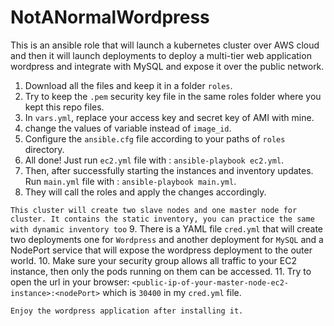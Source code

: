 # NotANormalWordpress
This is an ansible role that will launch a kubernetes cluster over AWS cloud and then it will launch deployments to deploy a multi-tier web application wordpress and integrate with MySQL and expose it over the public network.

1. Download all the files and keep it in a folder  `roles`.
2. Try to keep the `.pem` security key file in the same roles folder where you kept this repo files.
3. In `vars.yml`, replace your access key and secret key of AMI with mine.
4. change the values of variable instead of `image_id`.
5. Configure the `ansible.cfg` file according to your paths of `roles` directory.
6. All done! Just run `ec2.yml` file with : `ansible-playbook ec2.yml`.
7. Then, after successfully starting the instances and inventory updates. Run `main.yml` file with : `ansible-playbook main.yml`.
8. They will call the roles and apply the changes accordingly.

`This cluster will create two slave nodes and one master node for cluster. It contains the static inventory, you can practice the same with dynamic inventory too`
9. There is a YAML file `cred.yml` that will create two deployments one for `Wordpress` and another deployment for `MySQL` and a NodePort service that will expose the wordpress deployment to the outer world.
10. Make sure your security group allows all traffic to your EC2 instance, then only the pods running on them can be accessed.
11. Try to open the url in your browser: `<public-ip-of-your-master-node-ec2-instance>:<nodePort>` which is `30400` in my `cred.yml` file.

`Enjoy the wordpress application after installing it.`
